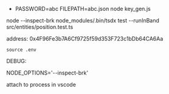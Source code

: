 - PASSWORD=abc FILEPATH=abc.json node key_gen.js

node --inspect-brk node_modules/.bin/tsdx test --runInBand src/entities/position.test.ts

address: 0x4F96Fe3b7A6Cf9725f59d353F723c1bDb64CA6Aa

`source .env`

DEBUG:

NODE_OPTIONS='--inspect-brk'

attach to process in vscode
